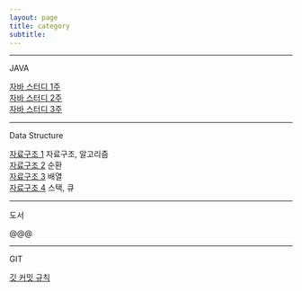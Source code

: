 ```yaml
---
layout: page
title: category
subtitle:
---
```


------  

JAVA  


[자바 스터디 1주](_posts/2020-12-25-java-study-1.md)  
[자바 스터디 2주](_posts/2020-12-30-java-study-2.md)  
[자바 스터디 3주](_posts/2021-01-02-java-study-3.md)  

------  

Data Structure  


[자료구조 1](_posts/2020-12-25-data-structure-1.md)  자료구조, 알고리즘  
[자료구조 2](_posts/2020-12-26-data-structure-2.md)  순환  
[자료구조 3](_posts/2020-12-27-data-structure-3.md)  배열  
[자료구조 4](_posts/2021-01-01-data-structure-4.md)  스택, 큐  

------

도서

@@@

------

GIT  


[깃 커밋 규칙](_posts/2020-12-28-git.md)  

